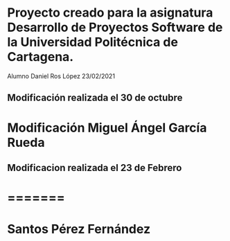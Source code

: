 # Proyecto creado para la asignatura Desarrollo de Proyectos Software de la Universidad Politécnica de Cartagena.


Alumno Daniel Ros López 23/02/2021


## Modificación realizada el 30 de octubre

# Modificación Miguel Ángel García Rueda

## Modificacion realizada el 23 de Febrero
=======
=======


# Santos Pérez Fernández

